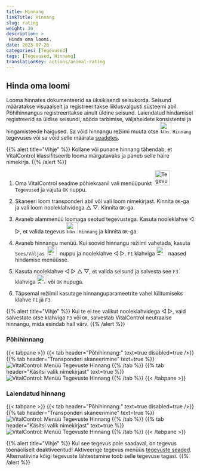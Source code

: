 ```yaml
---
title: Hinnang
linkTitle: Hinnang
slug: rating
weight: 30
description: >
 Hinda oma loomi.
date: 2023-07-26
categories: [Tegevused]
tags: [Tegevused, Hinnang]
translationKey: actions/animal-rating
---
```


## Hinda oma loomi

Looma hinnates dokumenteerid sa üksikisendi seisukorda. Seisund määratakse visuaalselt ja registreeritakse liiklusvalgusti süsteemi abil. Põhihinnangus registreeritakse ainult üldine seisund. Laiendatud hindamisel registreerid sa üldise seisundi, sööda tarbimise, väljaheidete konsistentsi ja hingamisteede haigused. Sa võid hinnangu režiimi muuta otse <img src="/icons/actions/rating.svg" width="30" align="bottom" alt="Hinnang" /> `Hinnang` tegevuses või sa võid selle määrata [seadetes](../../settings/data-acquisition/#mode-of-animal-rating).

{{% alert title="Vihje" %}}
Kollane või punane hinnang tähendab, et VitalControl klassifitseerib looma märgatavaks ja paneb selle häire nimekirja.
{{% /alert %}}

1. Oma VitalControl seadme põhiekraanil vali menüüpunkt &nbsp;<img src="/icons/actions.svg" width="40" align="bottom" alt="Tegevused" /> `Tegevused` ja vajuta `OK` nuppu.

2. Skaneeri loom transponderi abil või vali loom nimekirjast. Kinnita `OK`-ga ja vali loom nooleklahvidega △ ▽. Kinnita `OK`-ga.

3. Avaneb alammenüü loomaga seotud tegevustega. Kasuta nooleklahve ◁ ▷, et valida tegevus <img src="/icons/actions/rating.svg" width="30" align="bottom" alt="Hinnang" /> `Hinnang` ja kinnita `OK`-ga.

4. Avaneb hinnangu menüü. Kui soovid hinnangu režiimi vahetada, kasuta `Sees/Väljas` &nbsp;<img src="/icons/gear.svg" width="25" align="bottom" alt="Tegevuste jada" />&nbsp; nuppu ja nooleklahve ◁ ▷. `F1` klahviga <img src="/icons/footer/exit.svg" width="24" align="bottom" alt="Tagasi" />&nbsp; naased hindamise menüüsse.

5. Kasuta nooleklahve ◁ ▷ △ ▽, et valida seisund ja salvesta see `F3` klahviga <img src="/icons/footer/save.svg" width="25" align="bottom" alt="Salvesta" /> või `OK` nupuga.

6. Täpsemal režiimil kasutage hinnanguparameetrite vahel lülitumiseks klahve `F1` ja `F3`.

{{% alert title="Vihje" %}}
Kui te ei tee valikut nooleklahvidega ◁ ▷, vaid salvestate otse klahviga `F3` või `OK`, salvestab VitalControl neutraalse hinnangu, mida esindab hall värv.
{{% /alert %}}

### Põhihinnang

{{< tabpane >}}
{{< tab header="Põhihinnang:" text=true disabled=true />}}
{{% tab header="Transponderi skaneerimine" text=true %}}
![VitalControl: Menüü Tegevuste Hinnang](../images/basicrating-scan.png "Põhihinnang")
{{% /tab %}}
{{% tab header="Käsitsi valik nimekirjast" text=true %}}
![VitalControl: Menüü Tegevuste Hinnang](../images/basicrating.png "Põhihinnang")
{{% /tab %}}
{{< /tabpane >}}

### Laiendatud hinnang

{{< tabpane >}}
{{< tab header="Põhihinnang:" text=true disabled=true />}}
{{% tab header="Transponderi skaneerimine" text=true %}}
![VitalControl: Menüü Tegevuste Hinnang](../images/extendedrating-scan.png "Laiendatud hinnang")
{{% /tab %}}
{{% tab header="Käsitsi valik nimekirjast" text=true %}}
![VitalControl: Menüü Tegevuste Hinnang](../images/extendedrating.png "Laiendatud hinnang")
{{% /tab %}}
{{< /tabpane >}}

{{% alert title="Vihje" %}}
Kui see tegevus pole saadaval, on tegevus tõenäoliselt deaktiveeritud! Aktiveerige tegevus menüüs [tegevuste seaded](../setting/). Alternatiivina kõigi tegevuste lähtestamine toob selle tegevuse tagasi.
{{% /alert %}}
